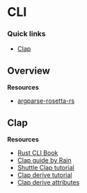 # CLI

### Quick links
* [Clap](#clap)

## Overview
**Resources**
* [argparse-rosetta-rs](https://github.com/rosetta-rs/argparse-rosetta-rs)

## Clap

**Resources**
* [Rust CLI Book](https://rust-cli.github.io/book/index.html)
* [Clap guide by Rain](https://rust-cli-recommendations.sunshowers.io/index.html)
* [Shuttle Clap tutorial](https://www.shuttle.rs/blog/2023/12/08/clap-rust)
* [Clap derive tutorial](https://docs.rs/clap/latest/clap/_derive/_tutorial/index.html)
* [Clap derive attributes](https://github.com/clap-rs/clap/blob/v3.0.0-rc.7/examples/derive_ref/README.md)
